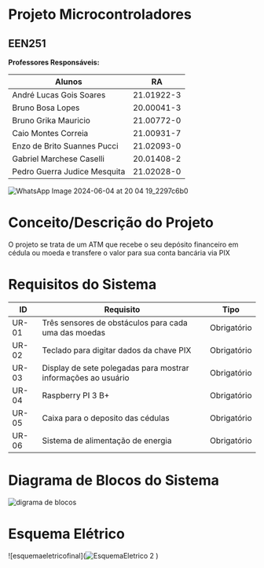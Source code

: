 # Projeto Microcontroladores
## EEN251
**Professores Responsáveis:**

| Alunos  | RA |
| ------------- | ------------- |
| André Lucas Gois Soares | 21.01922-3  |
| Bruno Bosa Lopes | 20.00041-3 |
| Bruno Grika Mauricio | 21.00772-0 |
| Caio Montes Correia | 21.00931-7 |
| Enzo de Brito Suannes Pucci | 21.02093-0 |
| Gabriel Marchese Caselli | 20.01408-2 |
| Pedro Guerra Judice Mesquita | 21.02028-0 |

![WhatsApp Image 2024-06-04 at 20 04 19_2297c6b0](https://github.com/dhezinho11/ProjetoT1usandoMicrocontroladores/assets/63157536/66c0413d-66bb-4ba2-b908-c72caae65c95)

# Conceito/Descrição do Projeto
O projeto se trata de um ATM que recebe o seu depósito financeiro em cédula ou moeda e transfere o valor para sua conta bancária via PIX

# Requisitos do Sistema
| ID | Requisito | Tipo |
| ------------- | ------------- | ------------- |
| UR-01 | Três sensores de obstáculos para cada uma das moedas | Obrigatório |
| UR-02 | Teclado para digitar dados da chave PIX | Obrigatório |
| UR-03 | Display de sete polegadas para mostrar informações ao usuário | Obrigatório |
| UR-04 | Raspberry PI 3 B+ | Obrigatório |
| UR-05 | Caixa para o deposito das cédulas | Obrigatório |
| UR-06 | Sistema de alimentação de energia | Obrigatório |

#  Diagrama de Blocos do Sistema

![digrama de blocos](https://github.com/pedrogjmesquita/BCTPactual/issues/2#issue-2562389553)

# Esquema Elétrico
![esquemaeletricofinal](![EsquemaEletrico 2](https://github.com/user-attachments/assets/35d74eaf-3ed2-4224-b1cd-9cea584d5ec8)
)
